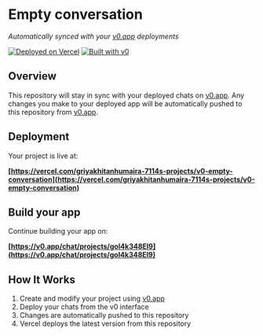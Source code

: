 # Empty conversation

*Automatically synced with your [v0.app](https://v0.app) deployments*

[![Deployed on Vercel](https://img.shields.io/badge/Deployed%20on-Vercel-black?style=for-the-badge&logo=vercel)](https://vercel.com/griyakhitanhumaira-7114s-projects/v0-empty-conversation)
[![Built with v0](https://img.shields.io/badge/Built%20with-v0.app-black?style=for-the-badge)](https://v0.app/chat/projects/goI4k348El9)

## Overview

This repository will stay in sync with your deployed chats on [v0.app](https://v0.app).
Any changes you make to your deployed app will be automatically pushed to this repository from [v0.app](https://v0.app).

## Deployment

Your project is live at:

**[https://vercel.com/griyakhitanhumaira-7114s-projects/v0-empty-conversation](https://vercel.com/griyakhitanhumaira-7114s-projects/v0-empty-conversation)**

## Build your app

Continue building your app on:

**[https://v0.app/chat/projects/goI4k348El9](https://v0.app/chat/projects/goI4k348El9)**

## How It Works

1. Create and modify your project using [v0.app](https://v0.app)
2. Deploy your chats from the v0 interface
3. Changes are automatically pushed to this repository
4. Vercel deploys the latest version from this repository
